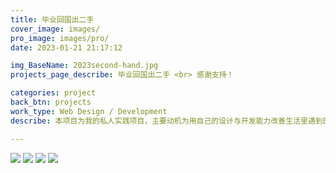 ```yaml
---
title: 毕业回国出二手
cover_image: images/
pro_image: images/pro/
date: 2023-01-21 21:17:12

img_BaseName: 2023second-hand.jpg
projects_page_describe: 毕业回国出二手 <br> 感谢支持！

categories: project
back_btn: projects
work_type: Web Design / Development
describe: 本项目为我的私人实践项目，主要动机为用自己的设计与开发能力改善生活里遇到的痛点。<br>我在日本的留学的时光计划于2023年的5月份结束回国，所以我要处理大量的家具杂物。我校的中国留学生通常使用微信进行二手信息交流。但面对我回国前的大量二手物品，这种常规的出二手方式存在着信息同步滞后、管理不便等诸多痛点。于是我利用GoogleSheets和GithubPages，以尽可能小的技术投入，实现了个人用的可实时更新二手信息的网页。<br><br><a target="_blank" href="https://openwater-dl.github.io/sell-second-hand.github.io/">>> 毕 业 出 二 手</a>（现仅作展示用,需要科学上网）<br><a target="_blank" href="https://mp.weixin.qq.com/s/_iF7HxFcjelEa09W0uEoLQ">>> 关联记录《离开日本：第二次毕设》</a>

---
```


<a  href="https://waterpatch.oss-cn-guangzhou.aliyuncs.com/2023-second_hands/fm.jpg" class="fancybox" data-fancybox="gallery1"><img class="content-a-img" src="https://waterpatch.oss-cn-guangzhou.aliyuncs.com/2023-second_hands/fm.jpg" ></a>
<a  href="https://waterpatch.oss-cn-guangzhou.aliyuncs.com/2023-second_hands/1.jpg" class="fancybox" data-fancybox="gallery1"><img class="content-a-img" src="https://waterpatch.oss-cn-guangzhou.aliyuncs.com/2023-second_hands/1.jpg" ></a>
<a  href="https://waterpatch.oss-cn-guangzhou.aliyuncs.com/2023-second_hands/2.jpg" class="fancybox" data-fancybox="gallery1"><img class="content-a-img" src="https://waterpatch.oss-cn-guangzhou.aliyuncs.com/2023-second_hands/2.jpg" ></a>
<a  href="https://waterpatch.oss-cn-guangzhou.aliyuncs.com/2023-second_hands/3.jpg" class="fancybox" data-fancybox="gallery1"><img class="content-a-img" src="https://waterpatch.oss-cn-guangzhou.aliyuncs.com/2023-second_hands/3.jpg" ></a>
